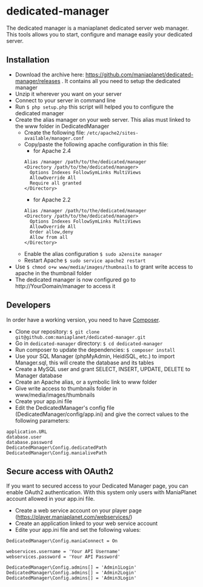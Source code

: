 dedicated-manager
=================
The dedicated manager is a maniaplanet dedicated server web manager.
This tools allows you to start, configure and manage easily your dedicated server.

Installation
------------
* Download the archive here: https://github.com/maniaplanet/dedicated-manager/releases . It contains all you need to setup the dedicated manager
* Unzip it wherever you want on your server
* Connect to your server in command line
* Run `$ php setup.php` this script will helped you to configure the dedicated manager
* Create the alias manager on your web server. This alias must linked to the www folder in DedicatedManager
  * Create the following file:  `/etc/apache2/sites-available/manager.conf`
  * Copy/paste the following apache configuration in this file:
    * for Apache 2.4
    ```
    Alias /manager /path/to/the/dedicated/manager
    <Directory /path/to/the/dedicated/manager>
      Options Indexes FollowSymLinks MultiViews
      AllowOverride All
      Require all granted
    </Directory>
    ```
    * for Apache 2.2
    ```
    Alias /manager /path/to/the/dedicated/manager
    <Directory /path/to/the/dedicated/manager>
      Options Indexes FollowSymLinks MultiViews
      AllowOverride All
      Order allow,deny
      Allow from all
    </Directory>
    ```
  * Enable the alias configuration `$ sudo a2ensite manager`
  * Restart Apache `$ sudo service apache2 restart`
* Use `$ chmod o+w www/media/images/thumbnails` to grant write access to apache in the thumbnail folder
* The dedicated manager is now configured go to http://YourDomain/manager to access it

Developers
-----------
In order have a working version, you need to have [Composer](https://getcomposer.org/).

* Clone our repository: `$ git clone git@github.com:maniaplanet/dedicated-manager.git`
* Go in `dedicated-manager` directory: `$ cd dedicated-manager`
* Run composer to update the dependencies: `$ composer install`
* Use your SQL Manager (phpMyAdmin, HeidiSQL, etc.) to import Manager.sql, this will create the database and its tables
* Create a MySQL user and grant SELECT, INSERT, UPDATE, DELETE to Manager database
* Create an Apache alias, or a symbolic link to www folder
* Give write access to thumbnails folder in www/media/images/thumbnails
* Create your app.ini file
* Edit the DedicatedManager's config file (DedicatedManager/config/app.ini) and give the correct values to the following parameters:
```
application.URL
database.user
database.password
DedicatedManager\Config.dedicatedPath
DedicatedManager\Config.manialivePath
```

Secure access with OAuth2
-------------------------
If you want to secured access to your Dedicated Manager page, you can enable OAuth2 authentication.
With this system only users with ManiaPlanet account allowed in your app.ini file.

* Create a web service account on your player page (https://player.maniaplanet.com/webservices/)
* Create an application linked to your web service account
* Edite your app.ini file and set the following values:
```
DedicatedManager\Config.maniaConnect = On

webservices.username = 'Your API Username'
webservices.password = 'Your API Password'

DedicatedManager\Config.admins[] = 'Admin1Login'
DedicatedManager\Config.admins[] = 'Admin2Login'
DedicatedManager\Config.admins[] = 'Admin3Login'
```
